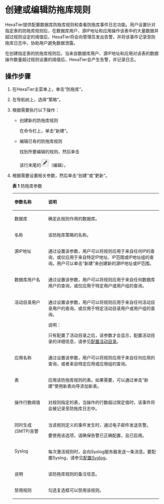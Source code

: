 # 创建或编辑防拖库规则<a name="ZH-CN_TOPIC_0142535567"></a>

HexaTier提供配置数据库防拖库规则和查看防拖库事件日志功能。用户设置针对指定表的防拖库规则后，在数据库用户、源IP地址和应用操作该表中的大量数据并超过规则设定的阈值后，HexaTier将会向管理员发出告警，并将该事件记录至防拖库日志中，协助用户避免数据泄露。

在创建指定表的防拖库规则后，当来自数据库用户、源IP地址和应用对该表的数据操作数量超过规则设置的阈值后，HexaTier会产生告警，并记录日志。

## 操作步骤<a name="zh-cn_topic_0180960193_s6e143e9d0ce848ca981f257fb7d41d7e"></a>

1.  在HexaTier主菜单上，单击“防拖库“。
2.  在导航树上，选择“策略“。
3.  根据需要执行以下操作：
    -   创建新的防拖库规则

        在命令栏上，单击“新建“。

    -   编辑已有的防拖库规则

        找到所要编辑的规则，然后单击

        该行末尾的![](figures/icon-edit.png)（编辑）。

4.  根据需要设置相关参数，然后单击“创建“或“更新“。

    **表 1**  防拖库参数

    <a name="zh-cn_topic_0180960193_t92f3e55297cb4d708d001de79199984b"></a>
    <table><thead align="left"><tr id="zh-cn_topic_0180960193_r754068bcac8940e185d1f9cc5fa7fdb5"><th class="cellrowborder" valign="top" width="23%" id="mcps1.2.3.1.1"><p id="zh-cn_topic_0180960193_a554738ba265c479582a865933fcd3bad"><a name="zh-cn_topic_0180960193_a554738ba265c479582a865933fcd3bad"></a><a name="zh-cn_topic_0180960193_a554738ba265c479582a865933fcd3bad"></a>参数名称</p>
    </th>
    <th class="cellrowborder" valign="top" width="77%" id="mcps1.2.3.1.2"><p id="zh-cn_topic_0180960193_a758baa83ac7a40839ee4bdda3aa0ca76"><a name="zh-cn_topic_0180960193_a758baa83ac7a40839ee4bdda3aa0ca76"></a><a name="zh-cn_topic_0180960193_a758baa83ac7a40839ee4bdda3aa0ca76"></a>说明</p>
    </th>
    </tr>
    </thead>
    <tbody><tr id="zh-cn_topic_0180960193_r1a3a185e39a0409b9b34eeab76419bbd"><td class="cellrowborder" valign="top" width="23%" headers="mcps1.2.3.1.1 "><p id="zh-cn_topic_0180960193_a491543b6a8c34bcabe655453fa418367"><a name="zh-cn_topic_0180960193_a491543b6a8c34bcabe655453fa418367"></a><a name="zh-cn_topic_0180960193_a491543b6a8c34bcabe655453fa418367"></a>数据库</p>
    </td>
    <td class="cellrowborder" valign="top" width="77%" headers="mcps1.2.3.1.2 "><p id="zh-cn_topic_0180960193_ad36b283c3dce40ab8419ced8257c307e"><a name="zh-cn_topic_0180960193_ad36b283c3dce40ab8419ced8257c307e"></a><a name="zh-cn_topic_0180960193_ad36b283c3dce40ab8419ced8257c307e"></a>确定此规则作用的数据库。</p>
    </td>
    </tr>
    <tr id="zh-cn_topic_0180960193_row108541154141015"><td class="cellrowborder" valign="top" width="23%" headers="mcps1.2.3.1.1 "><p id="zh-cn_topic_0180960193_p209798511017"><a name="zh-cn_topic_0180960193_p209798511017"></a><a name="zh-cn_topic_0180960193_p209798511017"></a>名称</p>
    </td>
    <td class="cellrowborder" valign="top" width="77%" headers="mcps1.2.3.1.2 "><p id="zh-cn_topic_0180960193_p189793512109"><a name="zh-cn_topic_0180960193_p189793512109"></a><a name="zh-cn_topic_0180960193_p189793512109"></a>该防拖库策略的名称。</p>
    </td>
    </tr>
    <tr id="zh-cn_topic_0180960193_r67ee4e7d090a4b8a902b93866869afab"><td class="cellrowborder" valign="top" width="23%" headers="mcps1.2.3.1.1 "><p id="zh-cn_topic_0180960193_adc878a11aced4f6b9ee46ff47d34e219"><a name="zh-cn_topic_0180960193_adc878a11aced4f6b9ee46ff47d34e219"></a><a name="zh-cn_topic_0180960193_adc878a11aced4f6b9ee46ff47d34e219"></a>源IP地址</p>
    </td>
    <td class="cellrowborder" valign="top" width="77%" headers="mcps1.2.3.1.2 "><p id="zh-cn_topic_0180960193_zh-cn_topic_0076429780_p144779165593"><a name="zh-cn_topic_0180960193_zh-cn_topic_0076429780_p144779165593"></a><a name="zh-cn_topic_0180960193_zh-cn_topic_0076429780_p144779165593"></a>通过设置该参数，用户可以将规则应用于来自任何IP的查询，或仅应用于来自特定IP地址、IP范围或IP地址组的查询。用户可以单击<span class="uicontrol" id="zh-cn_topic_0180960193_uf9139545a31c4085b06c16c5740ab965"><a name="zh-cn_topic_0180960193_uf9139545a31c4085b06c16c5740ab965"></a><a name="zh-cn_topic_0180960193_uf9139545a31c4085b06c16c5740ab965"></a>“新建”</span>来创建新的源IP地址或IP范围。</p>
    </td>
    </tr>
    <tr id="zh-cn_topic_0180960193_r8d7005191edb4016bc12290ed1970ec7"><td class="cellrowborder" valign="top" width="23%" headers="mcps1.2.3.1.1 "><p id="zh-cn_topic_0180960193_a8bdbf10de858477bb2dc8aba10b8324d"><a name="zh-cn_topic_0180960193_a8bdbf10de858477bb2dc8aba10b8324d"></a><a name="zh-cn_topic_0180960193_a8bdbf10de858477bb2dc8aba10b8324d"></a>数据库用户名</p>
    </td>
    <td class="cellrowborder" valign="top" width="77%" headers="mcps1.2.3.1.2 "><p id="zh-cn_topic_0180960193_a739206be82de4f769134622fa82335ee"><a name="zh-cn_topic_0180960193_a739206be82de4f769134622fa82335ee"></a><a name="zh-cn_topic_0180960193_a739206be82de4f769134622fa82335ee"></a>通过设置该参数，用户可以将规则应用于来自任何数据库用户的查询，或仅应用于特定用户或用户组的查询。</p>
    </td>
    </tr>
    <tr id="zh-cn_topic_0180960193_row57609360227"><td class="cellrowborder" valign="top" width="23%" headers="mcps1.2.3.1.1 "><p id="zh-cn_topic_0180960193_ad703537439ff4dbaa56a9926371309ca"><a name="zh-cn_topic_0180960193_ad703537439ff4dbaa56a9926371309ca"></a><a name="zh-cn_topic_0180960193_ad703537439ff4dbaa56a9926371309ca"></a>活动目录用户</p>
    </td>
    <td class="cellrowborder" valign="top" width="77%" headers="mcps1.2.3.1.2 "><p id="zh-cn_topic_0180960193_a6ef8f02512034121ad1d77535b6afa0f"><a name="zh-cn_topic_0180960193_a6ef8f02512034121ad1d77535b6afa0f"></a><a name="zh-cn_topic_0180960193_a6ef8f02512034121ad1d77535b6afa0f"></a>通过设置该参数，用户可以将规则应用于来自任何活动目录用户的查询，或仅用于特定活动目录用户或用户组的查询。</p>
    <div class="note" id="zh-cn_topic_0180960193_n402f66f692024bc69a23f88de363dac1"><a name="zh-cn_topic_0180960193_n402f66f692024bc69a23f88de363dac1"></a><a name="zh-cn_topic_0180960193_n402f66f692024bc69a23f88de363dac1"></a><span class="notetitle"> 说明： </span><div class="notebody"><p id="zh-cn_topic_0180960193_zh-cn_topic_0076429722_p5717533161"><a name="zh-cn_topic_0180960193_zh-cn_topic_0076429722_p5717533161"></a><a name="zh-cn_topic_0180960193_zh-cn_topic_0076429722_p5717533161"></a>只有配置了活动目录之后，该参数才会显示，配置活动目录的详细信息，请参见<a href="配置活动目录.md">配置活动目录</a>。</p>
    </div></div>
    </td>
    </tr>
    <tr id="zh-cn_topic_0180960193_r75a3ad75bc6d42429816dc70ce753fe7"><td class="cellrowborder" valign="top" width="23%" headers="mcps1.2.3.1.1 "><p id="zh-cn_topic_0180960193_a6b4aa9cb56b3466093add7a648b1b02f"><a name="zh-cn_topic_0180960193_a6b4aa9cb56b3466093add7a648b1b02f"></a><a name="zh-cn_topic_0180960193_a6b4aa9cb56b3466093add7a648b1b02f"></a>应用名称</p>
    </td>
    <td class="cellrowborder" valign="top" width="77%" headers="mcps1.2.3.1.2 "><p id="zh-cn_topic_0180960193_zh-cn_topic_0076429780_p047751615590"><a name="zh-cn_topic_0180960193_zh-cn_topic_0076429780_p047751615590"></a><a name="zh-cn_topic_0180960193_zh-cn_topic_0076429780_p047751615590"></a>通过设置该参数，用户可以将规则应用于来自任何应用的查询，或者来自特定应用或应用组的查询。</p>
    </td>
    </tr>
    <tr id="zh-cn_topic_0180960193_r74cc1c6573b6420085d2dcedcbe52b57"><td class="cellrowborder" valign="top" width="23%" headers="mcps1.2.3.1.1 "><p id="zh-cn_topic_0180960193_a8495d4159e9d4434bf690389d787a447"><a name="zh-cn_topic_0180960193_a8495d4159e9d4434bf690389d787a447"></a><a name="zh-cn_topic_0180960193_a8495d4159e9d4434bf690389d787a447"></a>表</p>
    </td>
    <td class="cellrowborder" valign="top" width="77%" headers="mcps1.2.3.1.2 "><p id="zh-cn_topic_0180960193_zh-cn_topic_0076429780_p947811675912"><a name="zh-cn_topic_0180960193_zh-cn_topic_0076429780_p947811675912"></a><a name="zh-cn_topic_0180960193_zh-cn_topic_0076429780_p947811675912"></a>应用该防拖库规则的表。如果需要，可以通过单击“新建”使用新表向导添加新表。</p>
    </td>
    </tr>
    <tr id="zh-cn_topic_0180960193_row149664172217"><td class="cellrowborder" valign="top" width="23%" headers="mcps1.2.3.1.1 "><p id="zh-cn_topic_0180960193_p109617413226"><a name="zh-cn_topic_0180960193_p109617413226"></a><a name="zh-cn_topic_0180960193_p109617413226"></a>操作行数阈值</p>
    </td>
    <td class="cellrowborder" valign="top" width="77%" headers="mcps1.2.3.1.2 "><p id="zh-cn_topic_0180960193_p149618418227"><a name="zh-cn_topic_0180960193_p149618418227"></a><a name="zh-cn_topic_0180960193_p149618418227"></a>对规则指定的表，当操作的行数超过限定值时，该事件将会被记录至防拖库日志中。</p>
    </td>
    </tr>
    <tr id="zh-cn_topic_0180960193_r36942763eed5445e8d0cf9a427621ecf"><td class="cellrowborder" valign="top" width="23%" headers="mcps1.2.3.1.1 "><p id="zh-cn_topic_0180960193_aeef8cddc6009482e80d5df1bf2bae922"><a name="zh-cn_topic_0180960193_aeef8cddc6009482e80d5df1bf2bae922"></a><a name="zh-cn_topic_0180960193_aeef8cddc6009482e80d5df1bf2bae922"></a>同时生成(SMTP)告警</p>
    </td>
    <td class="cellrowborder" valign="top" width="77%" headers="mcps1.2.3.1.2 "><p id="zh-cn_topic_0180960193_aaf677f7cdb4647b2923005a9a8d8f6e4"><a name="zh-cn_topic_0180960193_aaf677f7cdb4647b2923005a9a8d8f6e4"></a><a name="zh-cn_topic_0180960193_aaf677f7cdb4647b2923005a9a8d8f6e4"></a>当该规则定义的事件发生时，通过电子邮件发送告警。</p>
    <p id="zh-cn_topic_0180960193_zh-cn_topic_0076429780_p247714160595"><a name="zh-cn_topic_0180960193_zh-cn_topic_0076429780_p247714160595"></a><a name="zh-cn_topic_0180960193_zh-cn_topic_0076429780_p247714160595"></a>要使用该选项，请确保告警已正确配置，且已启用。</p>
    </td>
    </tr>
    <tr id="zh-cn_topic_0180960193_rbfee852e8199492eb297bafaf3aa246c"><td class="cellrowborder" valign="top" width="23%" headers="mcps1.2.3.1.1 "><p id="zh-cn_topic_0180960193_a5ce59cc5b3844096894e959ab1def389"><a name="zh-cn_topic_0180960193_a5ce59cc5b3844096894e959ab1def389"></a><a name="zh-cn_topic_0180960193_a5ce59cc5b3844096894e959ab1def389"></a>Syslog</p>
    </td>
    <td class="cellrowborder" valign="top" width="77%" headers="mcps1.2.3.1.2 "><p id="zh-cn_topic_0180960193_a6b9c0471800b4b458f360cb894500def"><a name="zh-cn_topic_0180960193_a6b9c0471800b4b458f360cb894500def"></a><a name="zh-cn_topic_0180960193_a6b9c0471800b4b458f360cb894500def"></a>每次激活规则时，会向Syslog服务器发送一条消息。要配置Syslog，请参见<a href="配置Syslog.md">配置Syslog</a>。</p>
    </td>
    </tr>
    <tr id="zh-cn_topic_0180960193_rcae2339b45b043b5af815f3bc0df9939"><td class="cellrowborder" valign="top" width="23%" headers="mcps1.2.3.1.1 "><p id="zh-cn_topic_0180960193_p1678591016243"><a name="zh-cn_topic_0180960193_p1678591016243"></a><a name="zh-cn_topic_0180960193_p1678591016243"></a>说明</p>
    </td>
    <td class="cellrowborder" valign="top" width="77%" headers="mcps1.2.3.1.2 "><p id="zh-cn_topic_0180960193_p4785181010244"><a name="zh-cn_topic_0180960193_p4785181010244"></a><a name="zh-cn_topic_0180960193_p4785181010244"></a>该防拖库规则的备注信息。</p>
    </td>
    </tr>
    <tr id="zh-cn_topic_0180960193_row2345156113020"><td class="cellrowborder" valign="top" width="23%" headers="mcps1.2.3.1.1 "><p id="zh-cn_topic_0180960193_a77830ae16ee847239cc5ffed5d7d4aaf"><a name="zh-cn_topic_0180960193_a77830ae16ee847239cc5ffed5d7d4aaf"></a><a name="zh-cn_topic_0180960193_a77830ae16ee847239cc5ffed5d7d4aaf"></a>禁用规则</p>
    </td>
    <td class="cellrowborder" valign="top" width="77%" headers="mcps1.2.3.1.2 "><p id="zh-cn_topic_0180960193_ad78a0a408fcc4540a72e8db646f2df9d"><a name="zh-cn_topic_0180960193_ad78a0a408fcc4540a72e8db646f2df9d"></a><a name="zh-cn_topic_0180960193_ad78a0a408fcc4540a72e8db646f2df9d"></a>勾选复选框可以禁用该规则。</p>
    </td>
    </tr>
    </tbody>
    </table>



